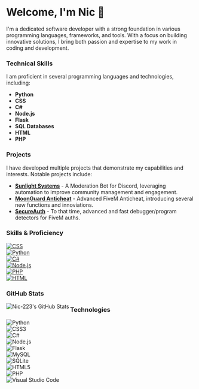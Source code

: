 # Welcome, I'm Nic 👋

I'm a dedicated software developer with a strong foundation in various programming languages, frameworks, and tools. With a focus on building innovative solutions, I bring both passion and expertise to my work in coding and development.

### Technical Skills
I am proficient in several programming languages and technologies, including:

- **Python**
- **CSS**
- **C#**
- **Node.js**
- **Flask**
- **SQL Databases**
- **HTML**
- **PHP**

### Projects
I have developed multiple projects that demonstrate my capabilities and interests. Notable projects include:

- **[Sunlight Systems](https://github.com/Nic-223/Sunlight-systems)** - A Moderation Bot for Discord, leveraging automation to improve community management and engagement.
- **[MoonGuard Anticheat](https://github.com/Nic-223/Moonguard-Fivem-Anticheat)** - Advanced FiveM Anticheat, introducing several new functions and innoviations.
- **[SecureAuth](https://github.com/Nic-223/Secureauth)** - To that time, advanced and fast debugger/program detectors for FiveM auths.
### Skills & Proficiency

[![CSS](https://img.shields.io/badge/CSS-Expert-orange)](https://shields.io/)  
[![Python](https://img.shields.io/badge/Python-Expert-blue)](https://shields.io/)  
[![C#](https://img.shields.io/badge/C%23-Pro-green)](https://shields.io/)  
[![Node.js](https://img.shields.io/badge/Node.js-Intermediate-339933?style=flat&logo=node.js&logoColor=white)](https://nodejs.org/en/)  
[![PHP](https://img.shields.io/badge/PHP-Intermediate-777BB4?style=flat&logo=php&logoColor=white)](https://www.php.net/)  
[![HTML](https://img.shields.io/badge/HTML-Expert-E34F26?style=flat&logo=html5&logoColor=white)](https://developer.mozilla.org/en-US/docs/Web/HTML)

### GitHub Stats

<img align="left" alt="Nic-223's GitHub Stats" src="https://github-readme-stats.vercel.app/api?username=Nic-223&show_icons=true&hide_border=true&count_private=true&theme=tokyonight" />

### Technologies

![Python](https://img.shields.io/badge/-Python-3776AB?style=flat-square&logo=Python&logoColor=white)  
![CSS3](https://img.shields.io/badge/-CSS3-1572B6?style=flat-square&logo=CSS3&logoColor=white)  
![C#](https://img.shields.io/badge/-C%23-239120?style=flat-square&logo=C-sharp&logoColor=white)  
![Node.js](https://img.shields.io/badge/-Node.js-339933?style=flat-square&logo=Node.js&logoColor=white)  
![Flask](https://img.shields.io/badge/-Flask-000000?style=flat-square&logo=Flask&logoColor=white)  
![MySQL](https://img.shields.io/badge/-MySQL-4479A1?style=flat-square&logo=MySQL&logoColor=white)  
![SQLite](https://img.shields.io/badge/-SQLite-003B57?style=flat-square&logo=SQLite&logoColor=white)  
![HTML5](https://img.shields.io/badge/-HTML5-E34F26?style=flat-square&logo=HTML5&logoColor=white)  
![PHP](https://img.shields.io/badge/-PHP-777BB4?style=flat-square&logo=PHP&logoColor=white)  
![Visual Studio Code](https://img.shields.io/badge/-Visual%20Studio%20Code-007ACC?style=flat-square&logo=Visual%20Studio%20Code&logoColor=white)

